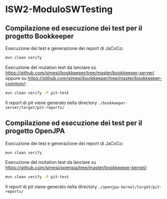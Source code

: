# ISW2-ModuloSWTesting

## Compilazione ed esecuzione dei test per il progetto Bookkeeper

Esecuzione dei test e generazione dei report di JaCoCo:
```bash
mvn clean verify
```

Esecuzione del mutation test da lanciare su https://github.com/simesi/bookkeeper/tree/master/bookkeeper-server/ oppure su https://github.com/simesi/bookkeeper/tree/master/bookkeeper-common/:
```bash
mvn clean verify -P pit-test
```
Il report di pit viene generato nella directory ```./bookkeeper-server/target/pit-reports/```

## Compilazione ed esecuzione dei test per il progetto OpenJPA

Esecuzione dei test e generazione dei report di JaCoCo:
```bash
mvn clean verify
```

Esecuzione del mutation test da lanciare su  https://github.com/simesi/openjpa/tree/master/bookkeeper-kernel/:
```bash
mvn clean verify -P pit-test
```
Il report di pit viene generato nella directory ```./openjpa-kernel/target/pit-reports/```
